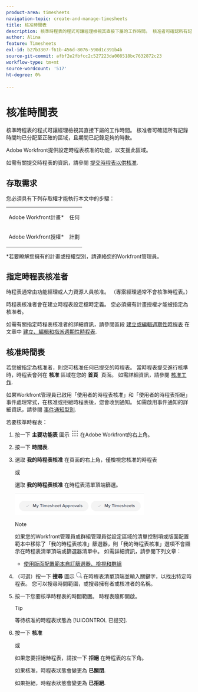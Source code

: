 ```yaml
---
product-area: timesheets
navigation-topic: create-and-manage-timesheets
title: 核准時間表
description: 核準時程表的程式可讓經理檢視其直接下屬的工作時間。 核准者可確認所有記錄時間均已分配至正確的區域，且期間已記錄足夠的時數。
author: Alina
feature: Timesheets
exl-id: b27b3307-f61b-456d-8076-590d1c391b4b
source-git-commit: afbf2e2fbfcc2c527223da008518bc7632872c23
workflow-type: tm+mt
source-wordcount: '517'
ht-degree: 0%

---
```


# 核准時間表

核準時程表的程式可讓經理檢視其直接下屬的工作時間。 核准者可確認所有記錄時間均已分配至正確的區域，且期間已記錄足夠的時數。

Adobe Workfront提供設定時程表核准的功能，以支援此區域。

如需有關提交時程表的資訊，請參閱 [提交時程表以供核准](../../timesheets/create-and-manage-timesheets/submit-timesheet-for-approval.md).

## 存取需求

您必須具有下列存取權才能執行本文中的步驟：

<table style="table-layout:auto"> 
 <col> 
 </col> 
 <col> 
 </col> 
 <tbody> 
  <tr> 
   <td role="rowheader">Adobe Workfront計畫*</td> 
   <td> <p>任何</p> </td> 
  </tr> 
  <tr> 
   <td role="rowheader">Adobe Workfront授權*</td> 
   <td> <p>計劃 </p> </td> 
  </tr> 
 </tbody> 
</table>

*若要瞭解您擁有的計畫或授權型別，請連絡您的Workfront管理員。

## 指定時程表核准者

時程表通常由功能經理或人力資源人員核准。 （專案經理通常不會核準時程表。）

時程表核准者會在建立時程表設定檔時定義。 您必須擁有計畫授權才能被指定為核准者。

如需有關指定時程表核准者的詳細資訊，請參閱區段 [建立或編輯週期性時程表](../../timesheets/create-and-manage-timesheets/create-timesheet-profiles.md#create) 在文章中 [建立、編輯和指派週期性時程表](../../timesheets/create-and-manage-timesheets/create-timesheet-profiles.md).

## 核准時間表

若您被指定為核准者，則您可核准任何已提交的時程表。 當時程表提交進行核準時，時程表會列在 **核准** 區域在您的 **首頁**  頁面。 如需詳細資訊，請參閱 [核准工作](../../review-and-approve-work/manage-approvals/approving-work.md).

如果Workfront管理員已啟用「使用者的時程表核准」和「使用者的時程表拒絕」事件處理常式，在核准或拒絕時程表後，您會收到通知。 如需啟用事件通知的詳細資訊，請參閱 [事件通知型別](../../administration-and-setup/manage-workfront/emails/event-notifications-available-in-wf.md).

若要核準時程表：

1. 按一下 **主要功能表** 圖示 ![](assets/main-menu-icon.png) 在Adobe Workfront的右上角。
1. 按一下 **時間表**.
1. 選取 **我的時程表核准** 在頁面的右上角，僅檢視您核准的時程表

   或

   選取 **我的時程表核准** 在時程表清單頂端篩選。

   ![](assets/my-timesheet-approvals-my-timesheets-pills-on-timesheets-list-nwe-350x58.png)

   >[!NOTE]
   >
   >如果您的Workfront管理員或群組管理員從設定區域的清單控制項或版面配置範本中移除了「我的時程表核准」篩選器，則「我的時程表核准」選項不會顯示在時程表清單頂端或篩選器清單中。 如需詳細資訊，請參閱下列文章：
   >
   >   
   >   
   >   * [使用版面配置範本自訂篩選器、檢視和群組](../../administration-and-setup/customize-workfront/use-layout-templates/customize-fvg-list-controls-layout-template.md)
   >   
   >

1. （可選）按一下 **搜尋** 圖示 ![](assets/search-icon.png) 在時程表清單頂端並輸入關鍵字，以找出特定時程表。 您可以搜尋時間範圍，或搜尋擁有者或核准者的名稱。
1. 按一下您要核準時程表的時間範圍。 時程表隨即開啟。

   >[!TIP]
   >
   >等待核准的時程表狀態為 [!UICONTROL 已提交].


1. 按一下 **核准**

   或

   如果您要拒絕時程表，請按一下 **拒絕** 在時程表的左下角。

   如果核准，時程表狀態會變更為 **已關閉**.

   如果拒絕，時程表狀態會變更為 **已拒絕**.
